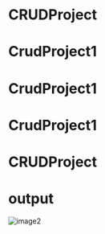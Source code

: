 # CRUDProject
# CrudProject1
# CrudProject1
# CrudProject1
# CRUDProject
# output
![image2](https://github.com/AZAMNadia-ALLAOUIAbir-ABDELLAOUIHajar/CRUDProject/assets/135347870/c280347e-e654-4c10-a4b9-c9f0acb1dbb7)
